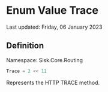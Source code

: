 # Enum Value Trace
Last updated: Friday, 06 January 2023

## Definition
Namespace: Sisk.Core.Routing

```csharp
Trace = 2 << 11
```

Represents the HTTP TRACE method.

